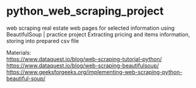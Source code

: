 # python_web_scraping_project
web scraping real estate web pages for selected information using BeautifulSoup | practice project
Extracting pricing and items information, storing into prepared csv file

Materials:  
https://www.dataquest.io/blog/web-scraping-tutorial-python/  
https://www.dataquest.io/blog/web-scraping-beautifulsoup/  
https://www.geeksforgeeks.org/implementing-web-scraping-python-beautiful-soup/  
